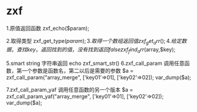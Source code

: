 # zxf

1.原值返回函数
  zxf_echo($param);

2.取得类型
  zxf_get_type($param);
3.取得一个数组返回值
  zxf_get_arr();
4.给定数据，查找key，返回找到的值，没有找到返回false
  zxf_find_arr($array,$key);

5.smart string 字符串返回
    echo zxf_smart_str()
6.zxf_call_param 调用任意函数，第一个参数是函数名，第二以后是需要的参数
    $a = zxf_call_param("array_merge", ['key01'=>01], ['key02'=>02]);
    var_dump($a);


7.zxf_call_param_yaf 调用任意函数的另一个版本
    $a = zxf_call_param_yaf("array_merge", ['key01'=>01], ['key02'=>02]);
    var_dump($a);